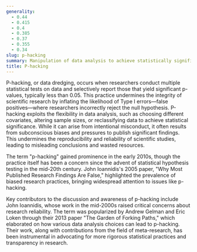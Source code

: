 ```yaml
---
generality:
  - 0.44
  - 0.415
  - 0.4
  - 0.385
  - 0.37
  - 0.355
  - 0.34
slug: p-hacking
summary: Manipulation of data analysis to achieve statistically significant results, often by repeatedly testing different variables or subsets of data until desirable outcomes are found.
title: P-hacking
---
```


P-hacking, or data dredging, occurs when researchers conduct multiple statistical tests on data and selectively report those that yield significant p-values, typically less than 0.05. This practice undermines the integrity of scientific research by inflating the likelihood of Type I errors—false positives—where researchers incorrectly reject the null hypothesis. P-hacking exploits the flexibility in data analysis, such as choosing different covariates, altering sample sizes, or reclassifying data to achieve statistical significance. While it can arise from intentional misconduct, it often results from subconscious biases and pressures to publish significant findings. This undermines the reproducibility and reliability of scientific studies, leading to misleading conclusions and wasted resources.

The term "p-hacking" gained prominence in the early 2010s, though the practice itself has been a concern since the advent of statistical hypothesis testing in the mid-20th century. John Ioannidis's 2005 paper, "Why Most Published Research Findings Are False," highlighted the prevalence of biased research practices, bringing widespread attention to issues like p-hacking.

Key contributors to the discussion and awareness of p-hacking include John Ioannidis, whose work in the mid-2000s raised critical concerns about research reliability. The term was popularized by Andrew Gelman and Eric Loken through their 2013 paper "The Garden of Forking Paths," which elaborated on how various data analysis choices can lead to p-hacking. Their work, along with contributions from the field of meta-research, has been instrumental in advocating for more rigorous statistical practices and transparency in research.
